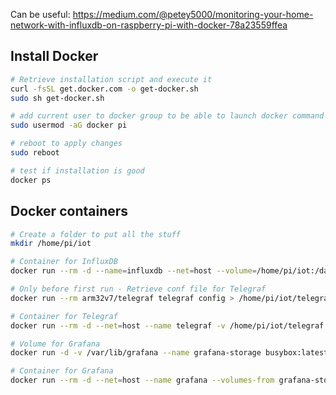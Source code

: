 Can be useful: https://medium.com/@petey5000/monitoring-your-home-network-with-influxdb-on-raspberry-pi-with-docker-78a23559ffea

## Install Docker

```bash
# Retrieve installation script and execute it
curl -fsSL get.docker.com -o get-docker.sh
sudo sh get-docker.sh

# add current user to docker group to be able to launch docker command w/o sudo
sudo usermod -aG docker pi

# reboot to apply changes
sudo reboot

# test if installation is good
docker ps
```

## Docker containers

```bash
# Create a folder to put all the stuff
mkdir /home/pi/iot

# Container for InfluxDB
docker run --rm -d --name=influxdb --net=host --volume=/home/pi/iot:/data hypriot/rpi-influxdb

# Only before first run - Retrieve conf file for Telegraf
docker run --rm arm32v7/telegraf telegraf config > /home/pi/iot/telegraf.conf

# Container for Telegraf
docker run --rm -d --net=host --name telegraf -v /home/pi/iot/telegraf.conf:/etc/telegraf/telegraf.conf:ro arm32v7/telegraf

# Volume for Grafana
docker run -d -v /var/lib/grafana --name grafana-storage busybox:latest

# Container for Grafana
docker run --rm -d --net=host --name grafana --volumes-from grafana-storage fg2it/grafana-armhf:v4.1.2
```